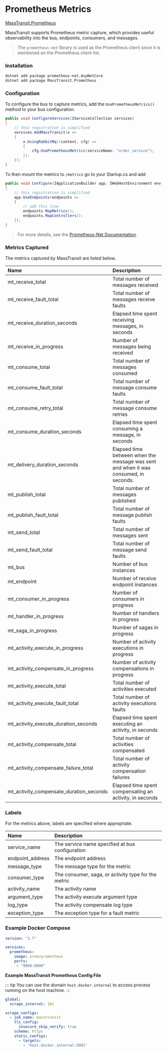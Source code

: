 # Prometheus Metrics

[MassTransit.Prometheus](https://www.nuget.org/packages/MassTransit.Prometheus)

MassTransit supports Prometheus metric capture, which provides useful observability into the bus, endpoints, consumers, and messages.

> The `prometheus-net` library is used as the Prometheus client since it is mentioned on the Prometheus client list.

### Installation

```bash
dotnet add package prometheus-net.AspNetCore
dotnet add package MassTransit.Prometheus
```

### Configuration

To configure the bus to capture metrics, add the `UsePrometheusMetrics()` method to your bus configuration.

```cs
public void ConfigureServices(IServiceCollection services)
{
    // this registration is simplified
    services.AddMassTransit(x =>
    {
        x.UsingRabbitMq((context, cfg) =>
        {
            cfg.UsePrometheusMetrics(serviceName: "order_service");
        });
    });
}
```

To then mount the metrics to `/metrics` go to your Startup.cs and add

```cs
public void Configure(IApplicationBuilder app, IWebHostEnvironment env)
{
    // this registration is simplified
    app.UseEndpoints(endpoints =>
    {
        // add this line
        endpoints.MapMetrics();
        endpoints.MapControllers();
    });
}
```

> For more details, see the [Prometheus-Net Documentation](https://github.com/prometheus-net/prometheus-net#aspnet-core-exporter-middleware).

### Metrics Captured

The metrics captured by MassTransit are listed below.

| Name       | Description |
|:-----------|:------------|
| mt_receive_total | Total number of messages received
| mt_receive_fault_total | Total number of messages receive faults
| mt_receive_duration_seconds | Elapsed time spent receiving messages, in seconds
| mt_receive_in_progress | Number of messages being received
| mt_consume_total | Total number of messages consumed
| mt_consume_fault_total | Total number of message consume faults
| mt_consume_retry_total | Total number of message consume retries
| mt_consume_duration_seconds | Elapsed time spent consuming a message, in seconds
| mt_delivery_duration_seconds | Elapsed time between when the message was sent and when it was consumed, in seconds.
| mt_publish_total | Total number of messages published
| mt_publish_fault_total | Total number of message publish faults
| mt_send_total | Total number of messages sent
| mt_send_fault_total | Total number of message send faults
| mt_bus | Number of bus instances
| mt_endpoint | Number of receive endpoint instances
| mt_consumer_in_progress | Number of consumers in progress
| mt_handler_in_progress | Number of handlers in progress
| mt_saga_in_progress | Number of sagas in progress
| mt_activity_execute_in_progress | Number of activity executions in progress
| mt_activity_compensate_in_progress | Number of activity compensations in progress
| mt_activity_execute_total | Total number of activities executed
| mt_activity_execute_fault_total | Total number of activity executions faults
| mt_activity_execute_duration_seconds | Elapsed time spent executing an activity, in seconds
| mt_activity_compensate_total | Total number of activities compensated
| mt_activity_compensate_failure_total | Total number of activity compensation failures
| mt_activity_compensate_duration_seconds | Elapsed time spent compensating an activity, in seconds


### Labels

For the metrics above, labels are specified where appropriate.

| Name       | Description |
|:-----------|:------------|
| service_name | The service name specified at bus configuration
| endpoint_address | The endpoint address
| message_type | The message type for the metric
| consumer_type | The consumer, saga, or activity type for the metric
| activity_name | The activity name
| argument_type | The activity execute argument type
| log_type | The activity compensate log type
| exception_type | The exception type for a fault metric


### Example Docker Compose

```yaml
version: "3.7"

services:
  prometheus:
    image: prom/prometheus
    ports:
     - "9090:9090"
```

**Example MassTransit Prometheus Config File**

::: tip
You can use the domain `host.docker.internal` to access process
running on the host machine.
:::

```yaml
global:
  scrape_interval: 10s

scrape_configs:
  - job_name: masstransit
    tls_config:
      insecure_skip_verify: true
    scheme: https
    static_configs:
      - targets:
        - 'host.docker.internal:5001'


```
